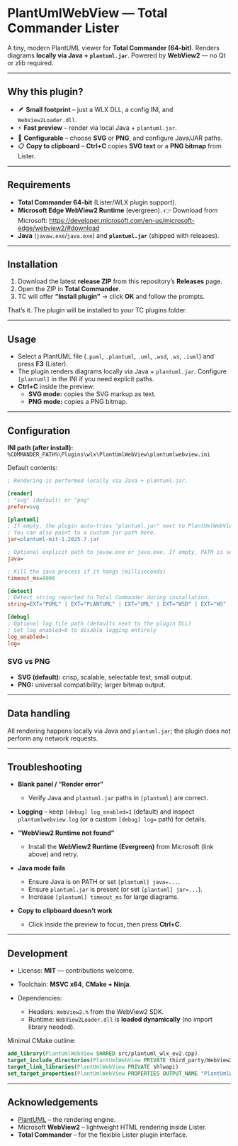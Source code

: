 # PlantUmlWebView — Total Commander Lister

A tiny, modern PlantUML viewer for **Total Commander (64-bit)**.
Renders diagrams **locally via Java + `plantuml.jar`**.
Powered by **WebView2** — no Qt or zlib required.

---

## Why this plugin?

* 🪶 **Small footprint** – just a WLX DLL, a config INI, and `WebView2Loader.dll`.
* ⚡ **Fast preview** – render via local Java + `plantuml.jar`.
* 🔧 **Configurable** – choose **SVG** or **PNG**, and configure Java/JAR paths.
* 📋 **Copy to clipboard** – **Ctrl+C** copies **SVG text** or a **PNG bitmap** from Lister.

---

## Requirements

* **Total Commander 64-bit** (Lister/WLX plugin support).
* **Microsoft Edge WebView2 Runtime** (evergreen).
  👉 Download from Microsoft: <https://developer.microsoft.com/en-us/microsoft-edge/webview2/#download>
* **Java** (`javaw.exe`/`java.exe`) and **`plantuml.jar`** (shipped with releases).

---

## Installation

1. Download the latest **release ZIP** from this repository’s **Releases** page.
2. Open the ZIP in **Total Commander**.
3. TC will offer **“Install plugin”** → click **OK** and follow the prompts.

That’s it. The plugin will be installed to your TC plugins folder.

---

## Usage

* Select a PlantUML file (`.puml`, `.plantuml`, `.uml`, `.wsd`, `.ws`, `.iuml`) and press **F3** (Lister).
* The plugin renders diagrams locally via Java + `plantuml.jar`. Configure `[plantuml]` in the INI if you need explicit paths.
* **Ctrl+C** inside the preview:
  * **SVG mode:** copies the SVG markup as text.
  * **PNG mode:** copies a PNG bitmap.

---

## Configuration

**INI path (after install):**  
`%COMMANDER_PATH%\Plugins\wlx\PlantUmlWebView\plantumlwebview.ini`

Default contents:

```ini
; Rendering is performed locally via Java + plantuml.jar.

[render]
; "svg" (default) or "png"
prefer=svg

[plantuml]
; If empty, the plugin auto-tries "plantuml.jar" next to PlantUmlWebView.wlx64.
; You can also point to a custom jar path here.
jar=plantuml-mit-1.2025.7.jar

; Optional explicit path to javaw.exe or java.exe. If empty, PATH is searched.
java=

; Kill the java process if it hangs (milliseconds)
timeout_ms=8000

[detect]
; Detect string reported to Total Commander during installation.
string=EXT="PUML" | EXT="PLANTUML" | EXT="UML" | EXT="WSD" | EXT="WS" | EXT="IUML"

[debug]
; Optional log file path (defaults next to the plugin DLL)
; Set log_enabled=0 to disable logging entirely
log_enabled=1
log=
```

### SVG vs PNG

* **SVG (default):** crisp, scalable, selectable text, small output.
* **PNG:** universal compatibility; larger bitmap output.

---

## Data handling

All rendering happens locally via Java and `plantuml.jar`; the plugin does not perform any network requests.

---

## Troubleshooting

* **Blank panel / “Render error”**

  * Verify Java and `plantuml.jar` paths in `[plantuml]` are correct.
* **Logging** – keep `[debug] log_enabled=1` (default) and inspect `plantumlwebview.log` (or a custom `[debug] log=` path) for details.
* **“WebView2 Runtime not found”**

  * Install the **WebView2 Runtime (Evergreen)** from Microsoft (link above) and retry.
* **Java mode fails**

  * Ensure Java is on PATH or set `[plantuml] java=...`.
  * Ensure `plantuml.jar` is present (or set `[plantuml] jar=...`).
  * Increase `[plantuml] timeout_ms` for large diagrams.
* **Copy to clipboard doesn’t work**

  * Click inside the preview to focus, then press **Ctrl+C**.

---

## Development

* License: **MIT** — contributions welcome.
* Toolchain: **MSVC x64**, **CMake + Ninja**.
* Dependencies:

  * Headers: `WebView2.h` from the WebView2 SDK.
  * Runtime: `WebView2Loader.dll` is **loaded dynamically** (no import library needed).

Minimal CMake outline:

```cmake
add_library(PlantUmlWebView SHARED src/plantuml_wlx_ev2.cpp)
target_include_directories(PlantUmlWebView PRIVATE third_party/WebView2/build/native/include)
target_link_libraries(PlantUmlWebView PRIVATE shlwapi)
set_target_properties(PlantUmlWebView PROPERTIES OUTPUT_NAME "PlantUmlWebView" SUFFIX ".wlx64")
```

---

## Acknowledgements

* [PlantUML](https://plantuml.com/) – the rendering engine.
* Microsoft **WebView2** – lightweight HTML rendering inside Lister.
* **Total Commander** – for the flexible Lister plugin interface.

